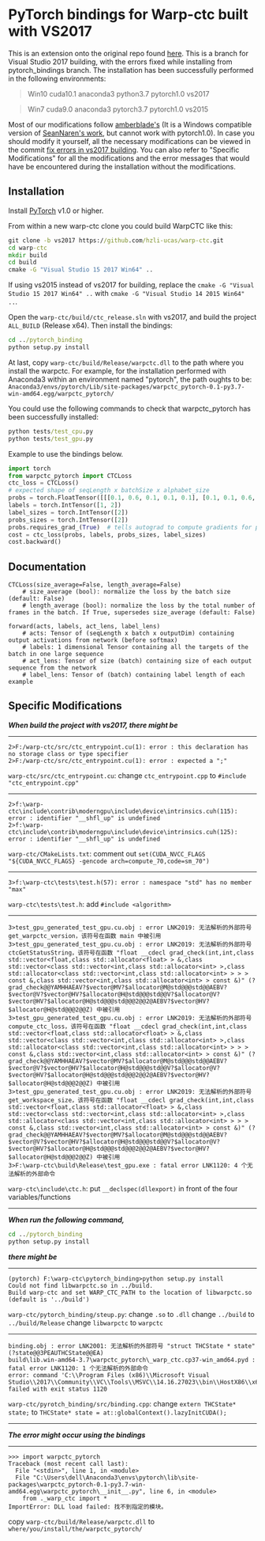 # PyTorch bindings for Warp-ctc built with VS2017

This is an extension onto the original repo found [here](https://github.com/baidu-research/warp-ctc).
This is a branch for Visual Studio 2017 building, with the errors fixed while installing from pytorch_bindings branch. The installation has been successfully performed in the following environments:
>Win10 cuda10.1 anaconda3 python3.7 pytorch1.0 vs2017

>Win7 cuda9.0 anaconda3 pytorch3.7 pytorch1.0 vs2015

Most of our modifications follow [amberblade's](https://github.com/amberblade/warp-ctc) (It is a Windows compatible version of [SeanNaren's work](https://github.com/SeanNaren/warp-ctc), but cannot work with pytorch1.0). In case you should modify it yourself, all the necessary modifications can be viewed in the commit [fix errors in vs2017 building](https://github.com/hzli-ucas/warp-ctc/commit/a19202c399b8e40adc96739df946d3bdb26eefac). You can also refer to "Specific Modifications" for all the modifications and the error messages that would have be encountered during the installation without the modifications.

## Installation

Install [PyTorch](https://github.com/pytorch/pytorch#installation) v1.0 or higher.

From within a new warp-ctc clone you could build WarpCTC like this:
```cmd
git clone -b vs2017 https://github.com/hzli-ucas/warp-ctc.git
cd warp-ctc
mkdir build
cd build
cmake -G "Visual Studio 15 2017 Win64" ..
```
If using vs2015 instead of vs2017 for building, replace the `cmake -G "Visual Studio 15 2017 Win64" ..` with `cmake -G "Visual Studio 14 2015 Win64" ..`.

Open the `warp-ctc/build/ctc_release.sln` with vs2017, and build the project `ALL_BUILD` (Release x64). Then install the bindings:
```cmd
cd ../pytorch_binding
python setup.py install
```

At last, copy `warp-ctc/build/Release/warpctc.dll` to the path where you install the warpctc. For example, for the installation performed with Anaconda3 within an environment named "pytorch", the path oughts to be: `Anaconda3/envs/pytorch/Lib/site-packages/warpctc_pytorch-0.1-py3.7-win-amd64.egg/warpctc_pytorch/`

You could use the following commands to check that warpctc_pytorch has been successfully installed:
```cmd
python tests/test_cpu.py
python tests/test_gpu.py
```

Example to use the bindings below.

```python
import torch
from warpctc_pytorch import CTCLoss
ctc_loss = CTCLoss()
# expected shape of seqLength x batchSize x alphabet_size
probs = torch.FloatTensor([[[0.1, 0.6, 0.1, 0.1, 0.1], [0.1, 0.1, 0.6, 0.1, 0.1]]]).transpose(0, 1).contiguous()
labels = torch.IntTensor([1, 2])
label_sizes = torch.IntTensor([2])
probs_sizes = torch.IntTensor([2])
probs.requires_grad_(True)  # tells autograd to compute gradients for probs
cost = ctc_loss(probs, labels, probs_sizes, label_sizes)
cost.backward()
```

## Documentation

```
CTCLoss(size_average=False, length_average=False)
    # size_average (bool): normalize the loss by the batch size (default: False)
    # length_average (bool): normalize the loss by the total number of frames in the batch. If True, supersedes size_average (default: False)

forward(acts, labels, act_lens, label_lens)
    # acts: Tensor of (seqLength x batch x outputDim) containing output activations from network (before softmax)
    # labels: 1 dimensional Tensor containing all the targets of the batch in one large sequence
    # act_lens: Tensor of size (batch) containing size of each output sequence from the network
    # label_lens: Tensor of (batch) containing label length of each example
```

## Specific Modifications

***When build the project with vs2017, there might be***

***
```
2>F:/warp-ctc/src/ctc_entrypoint.cu(1): error : this declaration has no storage class or type specifier
2>F:/warp-ctc/src/ctc_entrypoint.cu(1): error : expected a ";"
```
`warp-ctc/src/ctc_entrypoint.cu`: 
change `ctc_entrypoint.cpp` to `#include "ctc_entrypoint.cpp"`
***

```
2>f:\warp-ctc\include\contrib\moderngpu\include\device\intrinsics.cuh(115): error : identifier "__shfl_up" is undefined
2>f:\warp-ctc\include\contrib\moderngpu\include\device\intrinsics.cuh(125): error : identifier "__shfl_up" is undefined
```
`warp-ctc/CMakeLists.txt`: 
comment out `set(CUDA_NVCC_FLAGS "${CUDA_NVCC_FLAGS} -gencode arch=compute_70,code=sm_70")`
***

```
3>f:\warp-ctc\tests\test.h(57): error : namespace "std" has no member "max"
```
`warp-ctc\tests\test.h`: 
add `#include <algorithm>`
***

```
3>test_gpu_generated_test_gpu.cu.obj : error LNK2019: 无法解析的外部符号 get_warpctc_version，该符号在函数 main 中被引用
3>test_gpu_generated_test_gpu.cu.obj : error LNK2019: 无法解析的外部符号 ctcGetStatusString，该符号在函数 "float __cdecl grad_check(int,int,class std::vector<float,class std::allocator<float> > &,class std::vector<class std::vector<int,class std::allocator<int> >,class std::allocator<class std::vector<int,class std::allocator<int> > > > const &,class std::vector<int,class std::allocator<int> > const &)" (?grad_check@@YAMHHAEAV?$vector@MV?$allocator@M@std@@@std@@AEBV?$vector@V?$vector@HV?$allocator@H@std@@@std@@V?$allocator@V?$vector@HV?$allocator@H@std@@@std@@@2@@2@AEBV?$vector@HV?$allocator@H@std@@@2@@Z) 中被引用
3>test_gpu_generated_test_gpu.cu.obj : error LNK2019: 无法解析的外部符号 compute_ctc_loss，该符号在函数 "float __cdecl grad_check(int,int,class std::vector<float,class std::allocator<float> > &,class std::vector<class std::vector<int,class std::allocator<int> >,class std::allocator<class std::vector<int,class std::allocator<int> > > > const &,class std::vector<int,class std::allocator<int> > const &)" (?grad_check@@YAMHHAEAV?$vector@MV?$allocator@M@std@@@std@@AEBV?$vector@V?$vector@HV?$allocator@H@std@@@std@@V?$allocator@V?$vector@HV?$allocator@H@std@@@std@@@2@@2@AEBV?$vector@HV?$allocator@H@std@@@2@@Z) 中被引用
3>test_gpu_generated_test_gpu.cu.obj : error LNK2019: 无法解析的外部符号 get_workspace_size，该符号在函数 "float __cdecl grad_check(int,int,class std::vector<float,class std::allocator<float> > &,class std::vector<class std::vector<int,class std::allocator<int> >,class std::allocator<class std::vector<int,class std::allocator<int> > > > const &,class std::vector<int,class std::allocator<int> > const &)" (?grad_check@@YAMHHAEAV?$vector@MV?$allocator@M@std@@@std@@AEBV?$vector@V?$vector@HV?$allocator@H@std@@@std@@V?$allocator@V?$vector@HV?$allocator@H@std@@@std@@@2@@2@AEBV?$vector@HV?$allocator@H@std@@@2@@Z) 中被引用
3>F:\warp-ctc\build\Release\test_gpu.exe : fatal error LNK1120: 4 个无法解析的外部命令
```
`warp-ctc\include\ctc.h`:
put `__declspec(dllexport)` in front of the four variables/functions
***

***When run the following command,***
```cmd
cd ../pytorch_binding
python setup.py install
```
***there might be***

***
```
(pytorch) F:\warp-ctc\pytorch_binding>python setup.py install
Could not find libwarpctc.so in ../build.
Build warp-ctc and set WARP_CTC_PATH to the location of libwarpctc.so (default is '../build')
```
`warp-ctc/pytorch_binding/steup.py`:
change `.so` to `.dll`
change `../build` to `../build/Release`
change `libwarpctc` to `warpctc`
***

```
binding.obj : error LNK2001: 无法解析的外部符号 "struct THCState * state" (?state@@3PEAUTHCState@@EA)
build\lib.win-amd64-3.7\warpctc_pytorch\_warp_ctc.cp37-win_amd64.pyd : fatal error LNK1120: 1 个无法解析的外部命令
error: command 'C:\\Program Files (x86)\\Microsoft Visual Studio\\2017\\Community\\VC\\Tools\\MSVC\\14.16.27023\\bin\\HostX86\\x64\\link.exe' failed with exit status 1120
```
`warp-ctc/pyrotch_binding/src/binding.cpp`:
change `extern THCState* state;` to `THCState* state = at::globalContext().lazyInitCUDA();`
***

***The error might occur using the bindings***

***
```
>>> import warpctc_pytorch
Traceback (most recent call last):
  File "<stdin>", line 1, in <module>
  File "C:\Users\dell\Anaconda3\envs\pytorch\lib\site-packages\warpctc_pytorch-0.1-py3.7-win-amd64.egg\warpctc_pytorch\__init__.py", line 6, in <module>
    from ._warp_ctc import *
ImportError: DLL load failed: 找不到指定的模块。
```
copy `warp-ctc/build/Release/warpctc.dll` to `where/you/install/the/warpctc_pytorch/`
